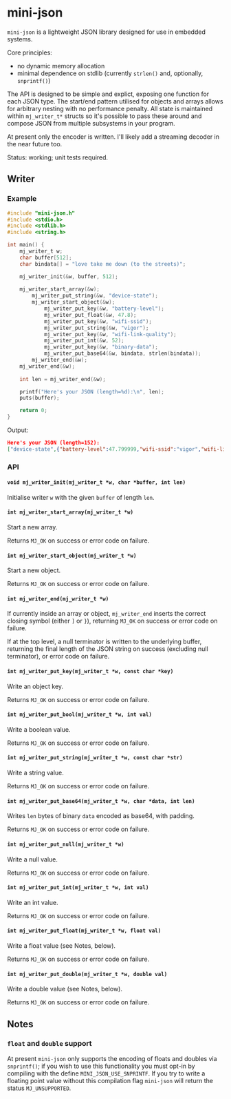 # mini-json

`mini-json` is a lightweight JSON library designed for use in embedded systems.

Core principles:

  - no dynamic memory allocation
  - minimal dependence on stdlib (currently `strlen()` and, optionally, `snprintf()`)

The API is designed to be simple and explict, exposing one function for each JSON type. The start/end pattern utilised for objects and arrays allows for arbitrary nesting with no performance penalty. All state is maintained within `mj_writer_t*` structs so it's possible to pass these around and compose JSON from multiple subsystems in your program.

At present only the encoder is written. I'll likely add a streaming decoder in the near future too.

Status: working; unit tests required.



## Writer

### Example

```c
#include "mini-json.h"
#include <stdio.h>
#include <stdlib.h>
#include <string.h>

int main() {
	mj_writer_t w;
	char buffer[512];
	char bindata[] = "love take me down (to the streets)";

	mj_writer_init(&w, buffer, 512);
	
	mj_writer_start_array(&w);
		mj_writer_put_string(&w, "device-state");
		mj_writer_start_object(&w);
			mj_writer_put_key(&w, "battery-level");
			mj_writer_put_float(&w, 47.8);
			mj_writer_put_key(&w, "wifi-ssid");
			mj_writer_put_string(&w, "vigor");
			mj_writer_put_key(&w, "wifi-link-quality");
			mj_writer_put_int(&w, 52);
			mj_writer_put_key(&w, "binary-data");
			mj_writer_put_base64(&w, bindata, strlen(bindata));
		mj_writer_end(&w);
	mj_writer_end(&w);
	
	int len = mj_writer_end(&w);

	printf("Here's your JSON (length=%d):\n", len);
	puts(buffer);

	return 0;
}
```

Output:

```json
Here's your JSON (length=152):
["device-state",{"battery-level":47.799999,"wifi-ssid":"vigor","wifi-link-quality":52,"binary-data":"bG92ZSB0YWtlIG1lIGRvd24gKHRvIHRoZSBzdHJlZXRzKQ=="}]
```

### API

#### `void mj_writer_init(mj_writer_t *w, char *buffer, int len)`

Initialise writer `w` with the given `buffer` of length `len`.

#### `int mj_writer_start_array(mj_writer_t *w)`

Start a new array.

Returns `MJ_OK` on success or error code on failure.

#### `int mj_writer_start_object(mj_writer_t *w)`

Start a new object.

Returns `MJ_OK` on success or error code on failure.

#### `int mj_writer_end(mj_writer_t *w)`

If currently inside an array or object, `mj_writer_end` inserts the correct closing symbol (either `]` or `}`), returning `MJ_OK` on success or error code on failure.

If at the top level, a null terminator is written to the underlying buffer, returning the final length of the JSON string on success (excluding null terminator), or error code on failure.

#### `int mj_writer_put_key(mj_writer_t *w, const char *key)`

Write an object key.

Returns `MJ_OK` on success or error code on failure.

#### `int mj_writer_put_bool(mj_writer_t *w, int val)`

Write a boolean value.

Returns `MJ_OK` on success or error code on failure.

#### `int mj_writer_put_string(mj_writer_t *w, const char *str)`

Write a string value.

Returns `MJ_OK` on success or error code on failure.

#### `int mj_writer_put_base64(mj_writer_t *w, char *data, int len)`

Writes `len` bytes of binary `data` encoded as base64, with padding.

Returns `MJ_OK` on success or error code on failure.

#### `int mj_writer_put_null(mj_writer_t *w)`

Write a null value.

Returns `MJ_OK` on success or error code on failure.

#### `int mj_writer_put_int(mj_writer_t *w, int val)`

Write an int value.

Returns `MJ_OK` on success or error code on failure.

#### `int mj_writer_put_float(mj_writer_t *w, float val)`

Write a float value (see Notes, below).

Returns `MJ_OK` on success or error code on failure.

#### `int mj_writer_put_double(mj_writer_t *w, double val)`

Write a double value (see Notes, below).

Returns `MJ_OK` on success or error code on failure.

## Notes

### `float` and `double` support

At present `mini-json` only supports the encoding of floats and doubles via `snprintf()`; if you wish to use this functionality you must opt-in by compiling with the define `MINI_JSON_USE_SNPRINTF`. If you try to write a floating point value without this compilation flag `mini-json` will return the status `MJ_UNSUPPORTED`.
